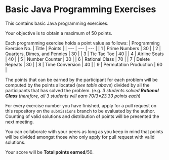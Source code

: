 # Basic Java Programming Exercises
 This contains basic Java programming exercises.
 
 Your objective is to obtain a maximum of 50 points.
 
 Each programming exercise holds a point value as follows:
| Programming Exercise No. | Title | Points |
| --- | --- | --- |
| 1 | Prime Numbers | 30 |
| 2 | Quarters, Dimes, and Pennies | 30 |
| 3 | Tic Tac Toe | 40 |
| 4 | Airline Seats | 40 |
| 5 | Number Counter | 30 |
| 6 | Rational Class | 70 |
| 7 | Delete Repeats | 30 |
| 8 | Time Conversion | 40 |
| 9 | Permutation Production | 60 |

The points that can be earned by the participant for each problem will be computed by the points allocated (*see table above*) divided by all the participants that has solved the problem. (e.g. *3 students solved **Rational Class** therefore, all 3 students will earn 70/3=23.33 points each*)

For every exercise number you have finished, apply for a pull request on this repository on the <code>submissions</code> branch to be evaluated by the author. Counting of valid solutions and distribution of points will be presented the next meeting.

You can collaborate with your peers as long as you keep in mind that points will be divided amongst those who only apply for pull request with valid solutions.

Your score will be **Total points earned**/50.
